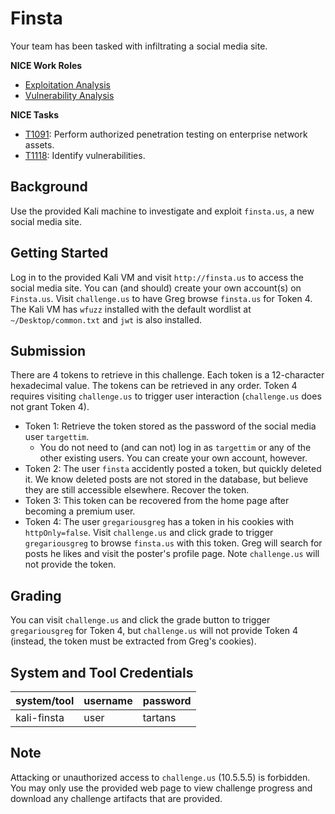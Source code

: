# Finsta

Your team has been tasked with infiltrating a social media site.

**NICE Work Roles**

- [Exploitation Analysis](https://niccs.cisa.gov/workforce-development/nice-framework/)
- [Vulnerability Analysis](https://niccs.cisa.gov/workforce-development/nice-framework/)

**NICE Tasks**

- [T1091](https://niccs.cisa.gov/workforce-development/nice-framework/): Perform authorized penetration testing on enterprise network assets.
- [T1118](https://niccs.cisa.gov/workforce-development/nice-framework/): Identify vulnerabilities.

<!-- cut -->

## Background

Use the provided Kali machine to investigate and exploit `finsta.us`, a new social media site. 

## Getting Started

Log in to the provided Kali VM and visit `http://finsta.us` to access the social media site. You can (and should) create your own account(s) on `Finsta.us`. Visit `challenge.us` to have Greg browse `finsta.us` for Token 4. The Kali VM has `wfuzz` installed with the default wordlist at `~/Desktop/common.txt` and `jwt` is also installed.

## Submission

There are 4 tokens to retrieve in this challenge. Each token is a 12-character hexadecimal value. The tokens can be retrieved in any order. Token 4 requires visiting `challenge.us` to trigger user interaction (`challenge.us` does not grant Token 4).

- Token 1: Retrieve the token stored as the password of the social media user `targettim`.
    - You do not need to (and can not) log in as `targettim` or any of the other existing users. You can create your own account, however.
- Token 2: The user `finsta` accidently posted a token, but quickly deleted it. We know deleted posts are not stored in the database, but believe they are still accessible elsewhere. Recover the token.
- Token 3: This token can be recovered from the home page after becoming a premium user.
- Token 4: The user `gregariousgreg` has a token in his cookies with `httpOnly=false`. Visit `challenge.us` and click grade to trigger `gregariousgreg` to browse `finsta.us` with this token. Greg will search for posts he likes and visit the poster's profile page. Note `challenge.us` will not provide the token.

## Grading

You can visit `challenge.us` and click the grade button to trigger `gregariousgreg` for Token 4, but `challenge.us` will not provide Token 4 (instead, the token must be extracted from Greg's cookies).

## System and Tool Credentials

|system/tool|username|password|
|-----------|--------|--------|
|kali-finsta|user|tartans|

## Note

Attacking or unauthorized access to `challenge.us` (10.5.5.5) is forbidden. You may only use the provided web page to view challenge progress and download any challenge artifacts that are provided.